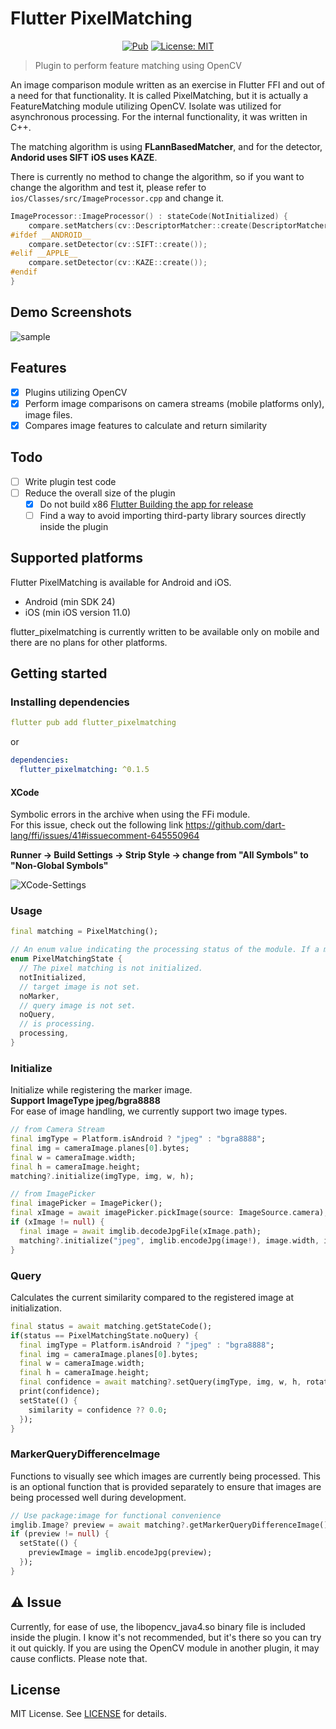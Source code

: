 # Flutter PixelMatching

<p align="center">
<a href="https://pub.dev/packages/flutter_pixelmatching"><img src="https://img.shields.io/pub/v/flutter_pixelmatching.svg" alt="Pub"></a>
<a href="https://opensource.org/licenses/MIT"><img src="https://img.shields.io/badge/license-MIT-purple.svg" alt="License: MIT"></a>

[//]: # (<a href="https://github.com/lowapple/flutter_pixelmatching/actions"><img src="https://github.com/lowapple/flutter_pixelmatching/actions/workflows/main.yml/badge.svg" alt="build"></a>)
[//]: # (<a href="https://codecov.io/gh/lowapple/flutter_pixelmatching">)
[//]: # (  <img src="https://codecov.io/gh/lowapple/flutter_pixelmatching/branch/main/graph/badge.svg"/>)
[//]: # (</a>)
</p>

> Plugin to perform feature matching using OpenCV

An image comparison module written as an exercise in Flutter FFI and out of a need for that functionality. It is called PixelMatching, but it is actually a FeatureMatching module utilizing OpenCV. Isolate was utilized for asynchronous processing.
For the internal functionality, it was written in C++. 

The matching algorithm is using **FLannBasedMatcher**, and for the detector, **Andorid uses SIFT** **iOS uses KAZE**.

There is currently no method to change the algorithm, so if you want to change the algorithm and test it, please refer to `ios/Classes/src/ImageProcessor.cpp` and change it.
```c++
ImageProcessor::ImageProcessor() : stateCode(NotInitialized) {
    compare.setMatchers(cv::DescriptorMatcher::create(DescriptorMatcher::MatcherType::FLANNBASED));
#ifdef __ANDROID__
    compare.setDetector(cv::SIFT::create());
#elif __APPLE__
    compare.setDetector(cv::KAZE::create());
#endif
}
```

## Demo Screenshots

![sample](https://user-images.githubusercontent.com/26740046/234154847-d3199f18-b262-45f1-8b9f-4153e11b5f80.png)

## Features
* [x] Plugins utilizing OpenCV
* [x] Perform image comparisons on camera streams (mobile platforms only), image files.
* [x] Compares image features to calculate and return similarity

## Todo
* [ ] Write plugin test code
* [ ] Reduce the overall size of the plugin 
  * [x] Do not build x86 [Flutter Building the app for release](https://docs.flutter.dev/deployment/android#build-an-app-bundle)
  * [ ] Find a way to avoid importing third-party library sources directly inside the plugin

## Supported platforms
Flutter PixelMatching is available for Android and iOS.

* Android (min SDK 24)
* iOS (min iOS version 11.0)

flutter_pixelmatching is currently written to be available only on mobile and there are no plans for other platforms.

## Getting started
### Installing dependencies
```yaml
flutter pub add flutter_pixelmatching
```
or
```yaml
dependencies:
  flutter_pixelmatching: ^0.1.5
```
#### XCode 
Symbolic errors in the archive when using the FFi module.<br/>
For this issue, check out the following link https://github.com/dart-lang/ffi/issues/41#issuecomment-645550964

**Runner -> Build Settings -> Strip Style -> change from "All Symbols" to "Non-Global Symbols"**

![XCode-Settings](https://github.com/lowapple/flutter_pixelmatching/assets/26740046/929dc7f7-40c4-4d49-95fe-d5b57346a931)


### Usage 
```dart
final matching = PixelMatching();
```
```dart
// An enum value indicating the processing status of the module. If a marker is registered after initialization, it will change to the 'noQuery' state. 
enum PixelMatchingState {
  // The pixel matching is not initialized.
  notInitialized,
  // target image is not set.
  noMarker,
  // query image is not set.
  noQuery,
  // is processing.
  processing,
}
```

### Initialize
Initialize while registering the marker image.<br/>
**Support ImageType jpeg/bgra8888**<br/>
For ease of image handling, we currently support two image types. 
```dart
// from Camera Stream 
final imgType = Platform.isAndroid ? "jpeg" : "bgra8888";
final img = cameraImage.planes[0].bytes;
final w = cameraImage.width;
final h = cameraImage.height;
matching?.initialize(imgType, img, w, h);
```
```dart
// from ImagePicker
final imagePicker = ImagePicker();
final xImage = await imagePicker.pickImage(source: ImageSource.camera);
if (xImage != null) {
  final image = await imglib.decodeJpgFile(xImage.path);
  matching?.initialize("jpeg", imglib.encodeJpg(image!), image.width, image.height);
}
```
### Query
Calculates the current similarity compared to the registered image at initialization.
```dart
final status = await matching.getStateCode();
if(status == PixelMatchingState.noQuery) {
  final imgType = Platform.isAndroid ? "jpeg" : "bgra8888";
  final img = cameraImage.planes[0].bytes;
  final w = cameraImage.width;
  final h = cameraImage.height;
  final confidence = await matching?.setQuery(imgType, img, w, h, rotation: rotation);
  print(confidence);
  setState(() {
    similarity = confidence ?? 0.0;
  });
}
```
### MarkerQueryDifferenceImage
Functions to visually see which images are currently being processed. This is an optional function that is provided separately to ensure that images are being processed well during development.

```dart
// Use package:image for functional convenience
imglib.Image? preview = await matching?.getMarkerQueryDifferenceImage();
if (preview != null) {
  setState(() {
    previewImage = imglib.encodeJpg(preview);
  });
}
```

## ⚠️ Issue

Currently, for ease of use, the libopencv_java4.so binary file is included inside the plugin. I know it's not recommended, but it's there so you can try it out quickly. If you are using the OpenCV module in another plugin, it may cause conflicts. Please note that.

## License
MIT License. See [LICENSE](LICENSE) for details.
